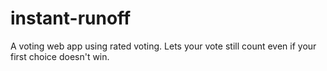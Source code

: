 instant-runoff
==============

A voting web app using rated voting. Lets your vote still count even if your first choice doesn't win.